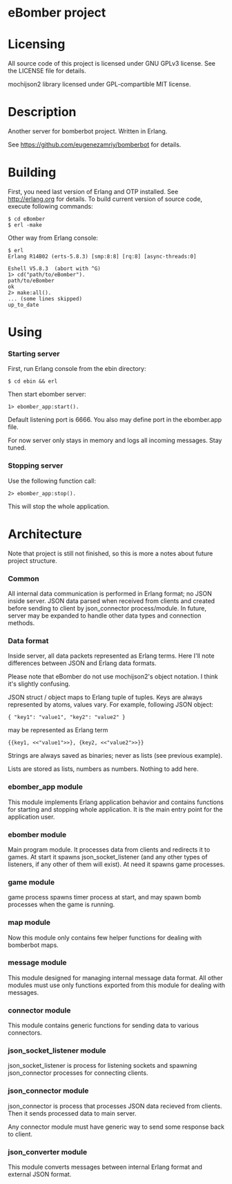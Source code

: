 eBomber project
==============

Licensing
=========
All source code of this project is licensed under GNU GPLv3 license. See the
LICENSE file for details.

mochijson2 library licensed under GPL-compartible MIT license.

Description
===========

Another server for bomberbot project. Written in Erlang.

See https://github.com/eugenezamriy/bomberbot for details.

Building
========

First, you need last version of Erlang and OTP installed. See http://erlang.org
for details. To build current version of source code, execute following
commands:

    $ cd eBomber
    $ erl -make

Other way from Erlang console:

    $ erl
    Erlang R14B02 (erts-5.8.3) [smp:8:8] [rq:8] [async-threads:0]

    Eshell V5.8.3  (abort with ^G)
    1> cd("path/to/eBomber").
    path/to/eBomber
    ok
    2> make:all().
    ... (some lines skipped)
    up_to_date

Using
=====

### Starting server

First, run Erlang console from the ebin directory:

    $ cd ebin && erl

Then start ebomber server:

    1> ebomber_app:start().

Default listening port is 6666. You also may define port in the ebomber.app
file.

For now server only stays in memory and logs all incoming messages. Stay tuned.

### Stopping server

Use the following function call:

    2> ebomber_app:stop().

This will stop the whole application.

Architecture
============

Note that project is still not finished, so this is more a notes about future
project structure.

### Common

All internal data communication is performed in Erlang format; no JSON inside
server. JSON data parsed when received from clients and created before sending
to client by json_connector process/module. In future, server may be expanded to
handle other data types and connection methods.

### Data format

Inside server, all data packets represented as Erlang terms. Here I'll note
differences between JSON and Erlang data formats.

Please note that eBomber do not use mochijson2's object notation. I think it's
slightly confusing.

JSON struct / object maps to Erlang tuple of tuples. Keys are always represented
by atoms, values vary. For example, following JSON object:

    { "key1": "value1", "key2": "value2" }

may be represented as Erlang term

    {{key1, <<"value1">>}, {key2, <<"value2">>}}

Strings are always saved as binaries; never as lists (see previous example).

Lists are stored as lists, numbers as numbers. Nothing to add here.

### ebomber_app module

This module implements Erlang application behavior and contains functions for
starting and stopping whole application. It is the main entry point for the
application user.

### ebomber module

Main program module. It processes data from clients and redirects it to games.
At start it spawns json_socket_listener (and any other types of listeners, if
any other of them will exist). At need it spawns game processes.

### game module

game process spawns timer process at start, and may spawn bomb processes when
the game is running.

### map module

Now this module only contains few helper functions for dealing with bomberbot
maps.

### message module

This module designed for managing internal message data format. All other
modules must use only functions exported from this module for dealing with
messages.

### connector module

This module contains generic functions for sending data to various connectors.

### json_socket_listener module

json_socket_listener is process for listening sockets and spawning
json_connector processes for connecting clients.

### json_connector module

json_connector is process that processes JSON data recieved from clients. Then
it sends processed data to main server.

Any connector module must have generic way to send some response back to client.

### json_converter module

This module converts messages between internal Erlang format and external JSON
format.
